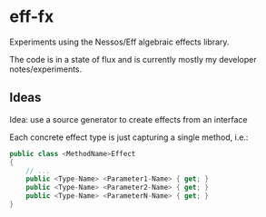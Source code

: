 # eff-fx
Experiments using the Nessos/Eff algebraic effects library.

The code is in a state of flux and is currently mostly my developer notes/experiments.

## Ideas
Idea: use a source generator to create effects from an interface

Each concrete effect type is just capturing a single method, i.e.:

```csharp 
public class <MethodName>Effect
{
	// ...
	public <Type-Name> <Parameter1-Name> { get; }
	public <Type-Name> <Parameter2-Name> { get; }
	public <Type-Name> <ParameterN-Name> { get; }
}
```
